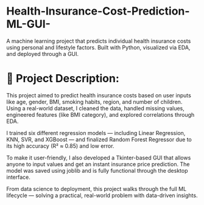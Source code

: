 # Health-Insurance-Cost-Prediction-ML-GUI-
A machine learning project that predicts individual health insurance costs using personal and lifestyle factors. Built with Python, visualized via EDA, and deployed through a GUI.

# 💬 Project Description:
This project aimed to predict health insurance costs based on user inputs like age, gender, BMI, smoking habits, region, and number of children. Using a real-world dataset, I cleaned the data, handled missing values, engineered features (like BMI category), and explored correlations through EDA.

I trained six different regression models — including Linear Regression, KNN, SVR, and XGBoost — and finalized Random Forest Regressor due to its high accuracy (R² ≈ 0.85) and low error.

To make it user-friendly, I also developed a Tkinter-based GUI that allows anyone to input values and get an instant insurance price prediction. The model was saved using joblib and is fully functional through the desktop interface.

From data science to deployment, this project walks through the full ML lifecycle — solving a practical, real-world problem with data-driven insights.

